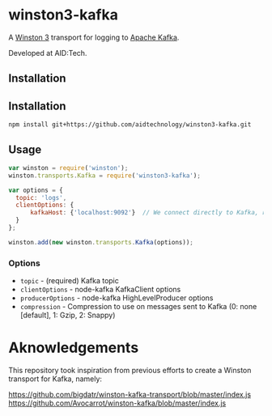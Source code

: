 # winston3-kafka

A [Winston 3](https://github.com/winstonjs/winston) transport for logging to [Apache Kafka](http://kafka.apache.org/).

Developed at AID:Tech.

## Installation 

## Installation
```npm install git+https://github.com/aidtechnology/winston3-kafka.git```

## Usage

```js
var winston = require('winston');
winston.transports.Kafka = require('winston3-kafka');

var options = {
  topic: 'logs',
  clientOptions: {
      kafkaHost: {'localhost:9092'}  // We connect directly to Kafka, rather than Zookeeper
  }
};

winston.add(new winston.transports.Kafka(options));
```

### Options
- `topic` - (required) Kafka topic
- `clientOptions` - node-kafka KafkaClient options
- `producerOptions` - node-kafka HighLevelProducer options
- `compression` - Compression to use on messages sent to Kafka (0: none [default], 1: Gzip, 2: Snappy)

# Aknowledgements

This repository took inspiration from previous efforts to create a Winston transport for Kafka, namely:

https://github.com/bigdatr/winston-kafka-transport/blob/master/index.js
https://github.com/Avocarrot/winston-kafka/blob/master/index.js
